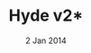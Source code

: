 ---
# file: _projects/hyde-v2.md
layout:      project
title:       Hyde v2*
date:        2 Jan 2014
screenshot:
  src:       /assets/img/projects/hy-img@0,25x.svg
  srcset:
    1920w:   /assets/img/projects/hy-img.svg
    960w:    /assets/img/projects/hy-img@0,5x.svg
    480w:    /assets/img/projects/hy-img@0,25x.svg
caption:     Hyde is a brazen two-column Jekyll theme.
description: >
  Hyde is a brazen two-column [Jekyll](http://jekyllrb.com) theme.
  It's based on [Poole](http://getpoole.com), the Jekyll butler.
links:
  - title:   Demo
    url:     http://hyde.getpoole.com
  - title:   Source
    url:     https://github.com/poole/hyde
featured:    false
---